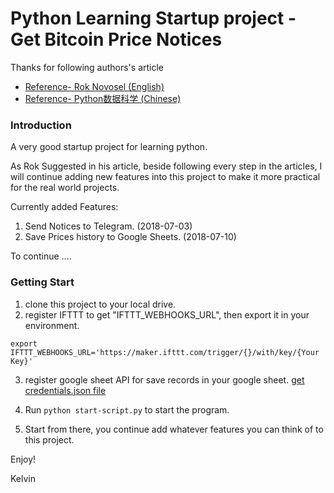 # Python Learning Startup project - Get Bitcoin Price Notices

Thanks for following authors's article
- [Reference- Rok Novosel (English)](https://realpython.com/python-bitcoin-ifttt/)
- [Reference- Python数据科学 (Chinese)](https://juejin.im/post/5ac42bcd5188255c887bd81e)


### Introduction

A very good startup project for learning python.

As Rok Suggested in his article, beside following every step in the articles, I will continue adding new features into this project to make it more practical for the real world projects.

Currently added Features:

1. Send Notices to Telegram. (2018-07-03)
2. Save Prices history to Google Sheets. (2018-07-10)

To continue ....


### Getting Start  

1. clone this project to your local drive.
2. register IFTTT to get "IFTTT_WEBHOOKS_URL", then export it in your environment.

```
export IFTTT_WEBHOOKS_URL='https://maker.ifttt.com/trigger/{}/with/key/{Your Key}'
```
3. register google sheet API for save records in your google sheet.
[get credentials.json file](http://gspread.readthedocs.io/en/latest/oauth2.html)

4. Run `python start-script.py` to start the program.

5. Start from there, you continue add whatever features you can think of to this project.

Enjoy!

Kelvin
